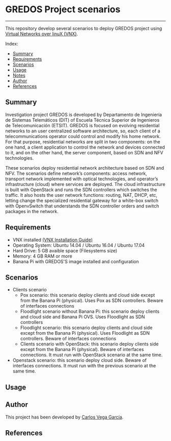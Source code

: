 # GREDOS Project scenarios
***

This repository develop several scenarios to deploy GREDOS project using [Virtual Networks over linuX (VNX)](http://www.dit.upm.es/~vnx/).

Index:
- [Summary](https://github.com/carlosv5/GREDOS#summary)
- [Requirements](https://github.com/carlosv5/GREDOS#requirements)
- [Scenarios](https://github.com/carlosv5/GREDOS#scenarios)
- [Usage](https://github.com/carlosv5/GREDOS#usage)
- [Notes](https://github.com/carlosv5/GREDOS#notes)
- [Author](https://github.com/carlosv5/GREDOS#author)
- [References](https://github.com/carlosv5/GREDOS#references)



## Summary

Investigation project GREDOS is developed by Departamento de Ingeniería de Sistemas Telemáticos (DIT) of Escuela Técnica Superior de Ingenieros de Telecomunicación (ETSIT). GREDOS is focused on evolving residential networks to an user centralized software architecture, so, each client of a telecommunications operator could control and modify his home network. For that purpose, residential networks are split in two components: on the one hand, a client application to control the network and devices connected to it, and on the other hand, the server component, based on SDN and NFV technologies.

These scenarios deploy residential network architecture based on SDN and NFV. The scenarios define network’s components: access network, transport network implemented with optical technologies, and operator’s infrastructure (cloud) where services are deployed. The cloud infrastructure is built with OpenStack and runs the SDN controllers which switches the traffic. It also hosts the user network functions: routing, NAT, DHCP, etc, letting change the specialized residential gateway for a white-box switch with OpenvSwitch that understands the SDN controller orders and switch packages in the network.

## Requirements

 - VNX installed [(VNX Installation Guide)](http://web.dit.upm.es/vnxwiki/index.php/Vnx-install)
 - Operating System: Ubuntu 14.04 / Ubuntu 16.04 / Ubuntu 17.04
 - Hard Drive: 5 GB avaible space (Filesystems size)
 - Memory: 4 GB RAM or more
 - Banana Pi with GREDOS'S image installed and configuration
 
 ## Scenarios
 
 - Clients scenario
     * Pox scenario: this scenario deploy clients and cloud side except from the Banana Pi (physical). Uses Pox as SDN controllers. Beware of interfaces connections
      * Floodlight scenario without Banana Pi: this scenario deploy clients and cloud side and Banana Pi OVS. Uses Floodlight as SDN controllers
      * Floodlight scenario: this scenario deploy clients and cloud side except from the Banana Pi (physical). Uses Floodlight as SDN controllers. Beware of interfaces connections
      * Clients scenario with OpenStack: this scenario deploy clients side except from the Banana Pi (physical). Beware of interfaces connections. It must run with OpenStack scenario at the same time.
 - Openstack scenario: this scenario deploy cloud side. Beware of interfaces connections. It must run with the previous scenario at the same time.

 ## Usage

## Author

This project has been developed by [Carlos Vega García](https://es.linkedin.com/in/carlos-vega-garc%C3%ADa-449795150).

## References
